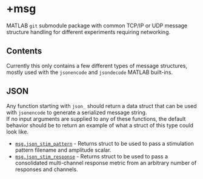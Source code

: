 # +msg #  
MATLAB `git` submodule package with common TCP/IP or UDP message structure handling for different experiments requiring networking.  

## Contents ##
Currently this only contains a few different types of message structures, mostly used with the `jsonencode` and `jsondecode` MATLAB built-ins.  

## JSON ##
Any function starting with `json_` should return a data struct that can be used with `jsonencode` to generate a serialized message string.  
If no input arguments are supplied to any of these functions, the default behavior should be to return an example of what a struct of this type could look like.  

* [`msg.json_stim_pattern`](json_stim_pattern.m) - Returns struct to be used to pass a stimulation pattern filename and amplitude scalar.
* [`msg.json_stim_response`](json_stim_response.m) - Returns struct to be used to pass a consolidated multi-channel response metric from an arbitrary number of responses and channels.  
